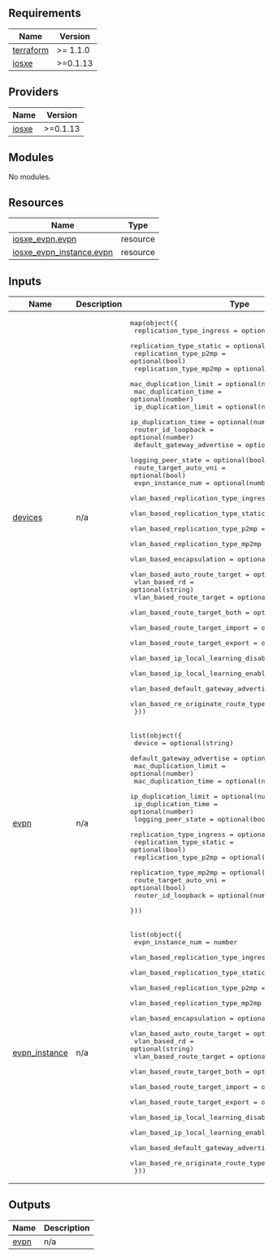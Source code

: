 ## Requirements

| Name | Version |
|------|---------|
| <a name="requirement_terraform"></a> [terraform](#requirement\_terraform) | >= 1.1.0 |
| <a name="requirement_iosxe"></a> [iosxe](#requirement\_iosxe) | >=0.1.13 |

## Providers

| Name | Version |
|------|---------|
| <a name="provider_iosxe"></a> [iosxe](#provider\_iosxe) | >=0.1.13 |

## Modules

No modules.

## Resources

| Name | Type |
|------|------|
| [iosxe_evpn.evpn](https://registry.terraform.io/providers/netascode/iosxe/latest/docs/resources/evpn) | resource |
| [iosxe_evpn_instance.evpn](https://registry.terraform.io/providers/netascode/iosxe/latest/docs/resources/evpn_instance) | resource |

## Inputs

| Name | Description | Type | Default | Required |
|------|-------------|------|---------|:--------:|
| <a name="input_devices"></a> [devices](#input\_devices) | n/a | <pre>map(object({<br>    replication_type_ingress             = optional(bool)<br>    replication_type_static              = optional(bool)<br>    replication_type_p2mp                = optional(bool)<br>    replication_type_mp2mp               = optional(bool)<br>    mac_duplication_limit                = optional(number)<br>    mac_duplication_time                 = optional(number)<br>    ip_duplication_limit                 = optional(number)<br>    ip_duplication_time                  = optional(number)<br>    router_id_loopback                   = optional(number)<br>    default_gateway_advertise            = optional(bool)<br>    logging_peer_state                   = optional(bool)<br>    route_target_auto_vni                = optional(bool)<br>    evpn_instance_num                    = optional(number)<br>    vlan_based_replication_type_ingress  = optional(bool)<br>    vlan_based_replication_type_static   = optional(bool)<br>    vlan_based_replication_type_p2mp     = optional(bool)<br>    vlan_based_replication_type_mp2mp    = optional(bool)<br>    vlan_based_encapsulation             = optional(string)<br>    vlan_based_auto_route_target         = optional(bool)<br>    vlan_based_rd                        = optional(string)<br>    vlan_based_route_target              = optional(string)<br>    vlan_based_route_target_both         = optional(string)<br>    vlan_based_route_target_import       = optional(string)<br>    vlan_based_route_target_export       = optional(string)<br>    vlan_based_ip_local_learning_disable = optional(bool)<br>    vlan_based_ip_local_learning_enable  = optional(bool)<br>    vlan_based_default_gateway_advertise = optional(string)<br>    vlan_based_re_originate_route_type5  = optional(bool)<br>  }))</pre> | n/a | yes |
| <a name="input_evpn"></a> [evpn](#input\_evpn) | n/a | <pre>list(object({<br>    device                    = optional(string)<br>    default_gateway_advertise = optional(bool)<br>    mac_duplication_limit     = optional(number)<br>    mac_duplication_time      = optional(number)<br>    ip_duplication_limit      = optional(number)<br>    ip_duplication_time       = optional(number)<br>    logging_peer_state        = optional(bool)<br>    replication_type_ingress  = optional(bool)<br>    replication_type_static   = optional(bool)<br>    replication_type_p2mp     = optional(bool)<br>    replication_type_mp2mp    = optional(bool)<br>    route_target_auto_vni     = optional(bool)<br>    router_id_loopback        = optional(number)<br>  }))</pre> | `[]` | no |
| <a name="input_evpn_instance"></a> [evpn\_instance](#input\_evpn\_instance) | n/a | <pre>list(object({<br>    evpn_instance_num                    = number<br>    vlan_based_replication_type_ingress  = optional(bool)<br>    vlan_based_replication_type_static   = optional(bool)<br>    vlan_based_replication_type_p2mp     = optional(bool)<br>    vlan_based_replication_type_mp2mp    = optional(bool)<br>    vlan_based_encapsulation             = optional(string)<br>    vlan_based_auto_route_target         = optional(bool)<br>    vlan_based_rd                        = optional(string)<br>    vlan_based_route_target              = optional(string)<br>    vlan_based_route_target_both         = optional(string)<br>    vlan_based_route_target_import       = optional(string)<br>    vlan_based_route_target_export       = optional(string)<br>    vlan_based_ip_local_learning_disable = optional(bool)<br>    vlan_based_ip_local_learning_enable  = optional(bool)<br>    vlan_based_default_gateway_advertise = optional(string)<br>    vlan_based_re_originate_route_type5  = optional(bool)<br>  }))</pre> | `[]` | no |

## Outputs

| Name | Description |
|------|-------------|
| <a name="output_evpn"></a> [evpn](#output\_evpn) | n/a |
